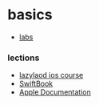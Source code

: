 # basics 

- [labs](labs.md)

### lections 
- [lazylaod ios course](https://www.youtube.com/watch?v=aSoWDKonXew&list=PLJfJvphK-POx-wz_e9vcMnY3IhHi9MSwH&ab_channel=LazyLoadSwift%26iOS)
- [SwiftBook](https://swiftbook.ru/contents/swift-programming-language/)
- [Apple Documentation](https://docs.swift.org/swift-book/LanguageGuide/TheBasics.html)
